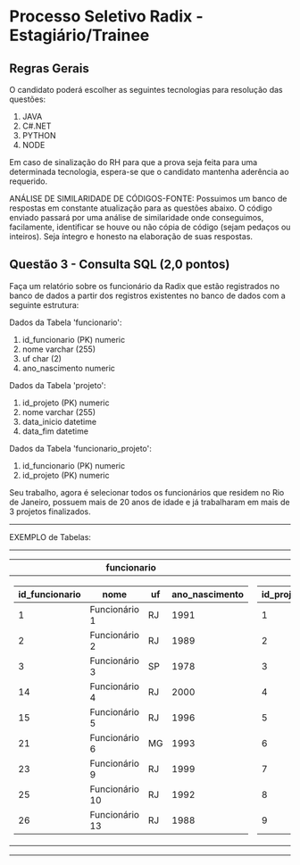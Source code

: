 # Processo Seletivo Radix - Estagiário/Trainee

## Regras Gerais

O candidato poderá escolher as seguintes tecnologias para resolução das questões:
1. JAVA
2. C#.NET
3. PYTHON
4. NODE

Em caso de sinalização do RH para que a prova seja feita para uma determinada tecnologia, espera-se que o candidato mantenha aderência ao requerido.


ANÁLISE DE SIMILARIDADE DE CÓDIGOS-FONTE:
Possuimos um banco de respostas em constante atualização para as questões abaixo. O código enviado passará por uma análise de similaridade onde conseguimos, facilamente, identificar se houve ou não cópia de código (sejam pedaços ou inteiros). Seja íntegro e honesto na elaboração de suas respostas.
 
## Questão 3 - Consulta SQL (2,0 pontos)

Faça um relatório sobre os funcionário da Radix que estão registrados no banco de dados a partir dos registros existentes no banco de dados com a seguinte estrutura:

Dados da Tabela 'funcionario':

1. id_funcionario (PK)	    numeric	
2. nome	                    varchar (255)	
3. uf                       char (2)
4. ano_nascimento           numeric

Dados da Tabela 'projeto':

1. id_projeto (PK)	        numeric	
2. nome	                    varchar (255)
3. data_inicio              datetime
4. data_fim                 datetime

Dados da Tabela 'funcionario_projeto':

1. id_funcionario (PK)	    numeric	
2. id_projeto (PK)          numeric	


Seu trabalho, agora é selecionar todos os funcionários que residem no Rio de Janeiro, possuem mais de 20 anos de idade e já trabalharam em mais de 3 projetos finalizados.

**********
EXEMPLO de Tabelas:
**********
<table >
    <thead>
        <tr>
            <th>funcionario</th>
            <th>projeto</th>
            <th>funcionario_projeto</th>
        </tr>
    </thead>
    <tbody>
        <tr>
            <td>
                <table>
                    <thead>
                        <tr>
                            <th>id_funcionario</th>
                            <th>nome</th>
                            <th>uf</th>
                            <th>ano_nascimento</th>
                        </tr>
                    </thead>
                    <tbody>
                            <tr><td>1  </td><td>Funcionário 1  </td><td>RJ</td><td>1991</td></tr>
                            <tr><td>2  </td><td>Funcionário 2  </td><td>RJ</td><td>1989</td></tr>
                            <tr><td>3  </td><td>Funcionário 3  </td><td>SP</td><td>1978</td></tr>
                            <tr><td>14 </td><td>Funcionário 4  </td><td>RJ</td><td>2000</td></tr>
                            <tr><td>15 </td><td>Funcionário 5  </td><td>RJ</td><td>1996</td></tr>
                            <tr><td>21 </td><td>Funcionário 6  </td><td>MG</td><td>1993</td></tr>
                            <tr><td>23 </td><td>Funcionário 9  </td><td>RJ</td><td>1999</td></tr>
                            <tr><td>25 </td><td>Funcionário 10 </td><td>RJ</td><td>1992</td></tr>
                            <tr><td>26 </td><td>Funcionário 13 </td><td>RJ</td><td>1988</td></tr>
                    </tbody>
                </table>
            </td>
            <td>
                <table>
                    <thead>
                        <tr>
                            <th>id_projeto</th>
                            <th>nome</th>
                            <th>data_inicio</th>
                            <th>data_fim</th>
                        </tr>
                    </thead>
                    <tbody>
                            <tr><td>1  </td><td> Projeto 1  </td><td> 01/03/2010 </td><td> 01/09/2010</td></tr>
                            <tr><td>2  </td><td> Projeto 2  </td><td> 01/09/2011 </td><td> 01/09/2012</td></tr>
                            <tr><td>3  </td><td> Projeto 3  </td><td> 01/10/2012 </td><td> 01/02/2013</td></tr>
                            <tr><td>4  </td><td> Projeto 4  </td><td> 01/08/2012 </td><td> 01/03/2014</td></tr>
                            <tr><td>5  </td><td> Projeto 5  </td><td> 01/04/2013 </td><td> 01/12/2014</td></tr>
                            <tr><td>6  </td><td> Projeto 6  </td><td> 01/03/2015 </td><td> 01/09/2016</td></tr>
                            <tr><td>7  </td><td> Projeto 9  </td><td> 01/06/2015 </td><td> 01/09/2017</td></tr>
                            <tr><td>8  </td><td> Projeto 10 </td><td> 01/07/2016 </td><td>           </td></tr>
                            <tr><td>9  </td><td> Projeto 13 </td><td> 01/12/2017 </td><td>           </td></tr>
                    </tbody>
                </table>
            </td>
            <td>
                <table>
                    <thead>
                        <tr>
                            <th>id_funcionario</th>
                            <th>id_projeto</th>
                        </tr>
                    </thead>
                    <tbody>
                            <tr><td>1 </td><td> 2   </td> </tr>
                            <tr><td>1 </td><td> 1   </td> </tr>
                            <tr><td>1 </td><td> 3   </td> </tr>
                            <tr><td>1 </td><td> 4   </td> </tr>
                            <tr><td>2 </td><td> 1   </td> </tr>
                            <tr><td>3 </td><td> 1   </td> </tr>
                            <tr><td>4 </td><td> 1   </td> </tr>
                            <tr><td>3 </td><td> 4   </td> </tr>
                            <tr><td>2 </td><td> 3   </td> </tr>
                    </tbody>
                </table>
            </td>
        </tr>
    </tbody>
</table>

**********

